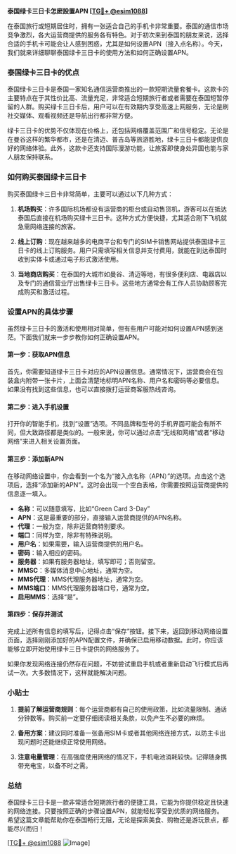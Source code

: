 **泰国绿卡三日卡怎麽設置APN [[TG💪+ @esim1088](https://t.me/s/esim1088)]**

在泰国旅行或短期居住时，拥有一张适合自己的手机卡非常重要。泰国的通信市场竞争激烈，各大运营商提供的服务各有特色。对于初次来到泰国的朋友来说，选择合适的手机卡可能会让人感到困惑，尤其是如何设置APN（接入点名称）。今天，我们就来详细聊聊泰国绿卡三日卡的使用方法和如何正确设置APN。

### 泰国绿卡三日卡的优点

泰国绿卡三日卡是泰国一家知名通信运营商推出的一款短期流量套餐卡。这款卡的主要特点在于其性价比高、流量充足，非常适合短期旅行者或者需要在泰国短暂停留的人群。购买绿卡三日卡后，用户可以在有效期内享受高速上网服务，无论是刷社交媒体、观看视频还是导航出行都非常方便。

绿卡三日卡的优势不仅体现在价格上，还包括网络覆盖范围广和信号稳定。无论是在曼谷这样的繁华都市，还是在清迈、普吉岛等旅游胜地，绿卡三日卡都能提供良好的网络体验。此外，这款卡还支持国际漫游功能，让旅客即使身处异国也能与家人朋友保持联系。

### 如何购买泰国绿卡三日卡

购买泰国绿卡三日卡非常简单，主要可以通过以下几种方式：

1. **机场购买**：许多国际机场都设有运营商的柜台或自动售货机，游客可以在抵达泰国后直接在机场购买绿卡三日卡。这种方式方便快捷，尤其适合刚下飞机就急需网络连接的旅客。
   
2. **线上订购**：现在越来越多的电商平台和专门的SIM卡销售网站提供泰国绿卡三日卡的线上订购服务。用户只需填写相关信息并支付费用，就能在到达泰国时收到实体卡或通过电子形式激活使用。

3. **当地商店购买**：在泰国的大城市如曼谷、清迈等地，有很多便利店、电器店以及专门的通信营业厅出售绿卡三日卡。这些地方通常会有工作人员协助顾客完成购买和激活过程。

### 设置APN的具体步骤

虽然绿卡三日卡的激活和使用相对简单，但有些用户可能对如何设置APN感到迷茫。下面我们就来一步步教你如何正确设置APN。

#### 第一步：获取APN信息

首先，你需要知道绿卡三日卡对应的APN设置信息。通常情况下，运营商会在包装盒内附带一张卡片，上面会清楚地标明APN名称、用户名和密码等必要信息。如果没有找到这些信息，也可以直接拨打运营商客服热线咨询。

#### 第二步：进入手机设置

打开你的智能手机，找到“设置”选项。不同品牌和型号的手机界面可能会有所不同，但大致路径都是类似的。一般来说，你可以通过点击“无线和网络”或者“移动网络”来进入相关设置页面。

#### 第三步：添加新APN

在移动网络设置中，你会看到一个名为“接入点名称（APN）”的选项。点击这个选项后，选择“添加新的APN”。这时会出现一个空白表格，你需要按照运营商提供的信息逐一填入。

- **名称**：可以随意填写，比如“Green Card 3-Day”
- **APN**：这是最重要的部分，直接输入运营商提供的APN名称。
- **代理**：一般为空，除非运营商特别要求。
- **端口**：同样为空，除非有特殊说明。
- **用户名**：如果需要，输入运营商提供的用户名。
- **密码**：输入相应的密码。
- **服务器**：如果有服务器地址，填写即可；否则留空。
- **MMSC**：多媒体消息中心地址，通常为空。
- **MMS代理**：MMS代理服务器地址，通常为空。
- **MMS端口**：MMS代理服务器端口号，通常为空。
- **启用MMS**：选择“是”。

#### 第四步：保存并测试

完成上述所有信息的填写后，记得点击“保存”按钮。接下来，返回到移动网络设置页面，选择刚刚添加好的APN配置文件，并确保已启用移动数据。此时，你应该能够立即开始使用绿卡三日卡提供的网络服务了。

如果你发现网络连接仍然存在问题，不妨尝试重启手机或者重新启动飞行模式后再试一次。大多数情况下，这样就能解决问题。

### 小贴士

1. **提前了解运营商规则**：每个运营商都有自己的使用政策，比如流量限制、通话分钟数等。购买前一定要仔细阅读相关条款，以免产生不必要的麻烦。
   
2. **备用方案**：建议同时准备一张备用SIM卡或者其他网络连接方式，以防主卡出现问题时还能继续正常使用网络。

3. **注意电量管理**：在高强度使用网络的情况下，手机电池消耗较快。记得随身携带充电宝，以备不时之需。

### 总结

泰国绿卡三日卡是一款非常适合短期旅行者的便捷工具，它能为你提供稳定且快速的网络连接。只要按照正确的步骤设置APN，就能轻松享受到优质的网络服务。希望这篇文章能帮助你在泰国畅行无阻，无论是探索美食、购物还是游玩景点，都能尽兴而归！

[[TG💪+ @esim1088](https://t.me/s/esim1088) ![Image](https://i.postimg.cc/4NQfJmqS/Snipaste-2025-05-13-00-14-12.png)]
